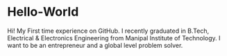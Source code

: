 # Hello-World
Hi! My First time experience on GitHub.
I recently graduated in B.Tech, Electrical & Electronics Engineering from Manipal Institute of Technology. I want to be an entrepreneur and a global level problem solver.
